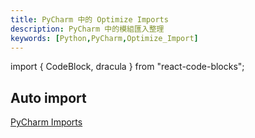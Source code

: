 ```yaml
---
title: PyCharm 中的 Optimize Imports
description: PyCharm 中的模組匯入整理
keywords: [Python,PyCharm,Optimize_Import]
---
```

import { CodeBlock, dracula  } from "react-code-blocks";


## Auto import

[PyCharm Imports](https://www.jetbrains.com/help/pycharm/creating-and-optimizing-imports.html#optimize-imports)